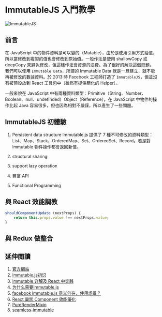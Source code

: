 # ImmutableJS 入門教學

![ImmutableJS](./images/immutable.jpeg "ImmutableJS")

## 前言
在 JavaScript 中的物件資料是可以變的（Mutable），由於是使用引用方式給值，所以當修改到複製的值也會修改到原始值。一般作法是使用 shallowCopy 或 deepCopy 來避免修改，但這樣作法會資源的浪費。為了很好的解決這個問題，我們可以使用 `Immutable Data`，所謂的 Immutable Data 就是一旦建立，就不能再被修改的數據資料。於 2013 時 Facebook 工程師打造了 `ImmutableJS`，但並沒有被預設放到 React 工具包中（雖然有提供簡化的 Helper）。

一般來說在 JavaScript 中有兩種資料類型：Primitive（String、Number、Boolean、null、undefinded）Object（Reference），在 JavaScript 中物件的操作比起 Java 容易很多，但也因為相對不嚴謹，所以產生了一些問題。

## ImmutableJS 初體驗
1. Persistent data structure
Immutable.js 提供了 7 種不可修改的資料類型：List、Map、Stack、OrderedMap、Set、OrderedSet、Record。若是對 Immutable 物件操作都會返回新值。

2. structural sharing

3. support lazy operation

4. 豐富 API

5. Functional Programming

## 與 React 效能調教
```javascript
shouldComponentUpdate (nextProps) {
    return this.props.value !== nextProps.value;
}
```

## 與 Redux 做整合

## 延伸閱讀
1. [官方網站](https://facebook.github.io/immutable-js/)
2. [Immutable.js初识](http://www.w3cplus.com/javascript/immutable-js.html)
3. [Immutable 详解及 React 中实践](https://github.com/camsong/blog/issues/3)
4. [为什么需要Immutable.js](http://zhenhua-lee.github.io/react/Immutable.html)
5. [facebook immutable.js 意义何在，使用场景？](https://www.zhihu.com/question/28016223)
6. [React 巢狀 Component 效能優化](https://blog.wuct.me/react-%E5%B7%A2%E7%8B%80-component-%E6%95%88%E8%83%BD%E5%84%AA%E5%8C%96-b01d8a0d3eff#.3kf4h1xq1)
7. [PureRenderMixin](https://facebook.github.io/react/docs/pure-render-mixin.html)
8. [seamless-immutable](https://github.com/rtfeldman/seamless-immutable)
